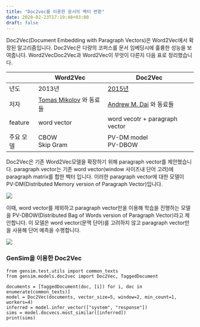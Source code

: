 ```yaml
---
title: "Doc2vec를 이용한 문서의 벡터 변환"
date: 2020-02-23T17:19:48+03:00
draft: false
---
```


Doc2Vec(Document Embedding with Paragraph Vectors)은 Word2Vec에서 확장된 알고리즘입니다. Doc2Vec은 다량의 코퍼스를 문서 임베딩시에 훌륭한 성능을 보여줍니다. Word2VecDoc2Vec과 Word2Vec이 무엇이 다른지 다음 표로 정리했습니다.

|           | Word2Vec                                                     | Doc2Vec                                                      |
| --------- | ------------------------------------------------------------ | ------------------------------------------------------------ |
| 년도      | 2013년                                                       | [2015년](https://arxiv.org/abs/1507.07998)                   |
| 저자      | [Tomas Mikolov](https://en.wikipedia.org/wiki/Tomas_Mikolov) 와 동료들 | [Andrew M. Dai](https://arxiv.org/search/cs?searchtype=author&query=Dai%2C+A+M) 와 동료들 |
| feature   | word vector                                                  | word vecotr + paragraph vector                               |
| 주요 모델 | CBOW<br/>Skip Gram                                           | PV-DM model<br/>PV-DBOW                                      |

Doc2Vec은 기존 Word2Vec모델을 확장하기 위해 paragraph vector를 제안했습니다. paragraph vector는 기존 word vector(window 사이즈내 단어 고려)에 paragraph matrix를 합한 벡터 입니다. 이러한 paragraph vector에 대한 모델이 PV-DM(Distributed Memory version of Paragraph Vector)입니다. 

![](../doc2vec/PV-DM.png)

이때, word vector를 제외하고 paragraph vector만을 이용해 학습을 진행하는 모델을 PV-DBOW(Distributed Bag of Words version of Paragraph Vector)라고 제안합니다. 이 모델은 word vector(문맥 단어)를 고려하지 않고 paragraph vector만을 사용해  단어 예측을 수행합니다.

![](../doc2vec/PV-DBOW.png)

### GenSim을 이용한 Doc2Vec

```
from gensim.test.utils import common_texts
from gensim.models.doc2vec import Doc2Vec, TaggedDocument

documents = [TaggedDocument(doc, [i]) for i, doc in enumerate(common_texts)]
model = Doc2Vec(documents, vector_size=5, window=2, min_count=1, workers=4)
inferred = model.infer_vector(["system", "response"])
sims = model.docvecs.most_similar([inferred])
print(sims)
```

